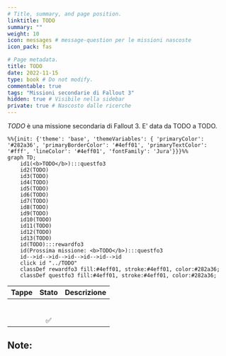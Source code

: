 ```yaml
---
# Title, summary, and page position.
linktitle: TODO
summary: ""
weight: 10
icon: messages # message-question per le missioni nascoste
icon_pack: fas

# Page metadata.
title: TODO
date: 2022-11-15
type: book # Do not modify.
commentable: true
tags: "Missioni secondarie di Fallout 3"
hidden: true # Visibile nella sidebar
private: true # Nascosto dalle ricerche
---
```


*TODO* è una missione secondaria di Fallout 3. E' data da TODO a TODO.



```mermaid
%%{init: {'theme': 'base', 'themeVariables': { 'primaryColor': '#282a36', 'primaryBorderColor': '#4eff01', 'primaryTextColor': '#fff', 'lineColor': '#4eff01', 'fontFamily': 'Jura'}}}%%
graph TD;
    id1(<b>TODO</b>):::questfo3
    id2(TODO)
    id3(TODO)
    id4(TODO)
    id5(TODO)
    id6(TODO)
    id7(TODO) 
    id8(TODO)
    id9(TODO)
    id10(TODO)
    id11(TODO)
    id12(TODO)
    id13(TODO) 
    id(TODO):::rewardfo3
    id(Prossima missione: <b>TODO</b>):::questfo3
    id-->id-->id-->id-->id-->id-->id
    click id "../TODO"
    classDef rewardfo3 fill:#4eff01, stroke:#4eff01, color:#282a36;
    classDef questfo3 fill:#4eff01, stroke:#4eff01, color:#282a36;
```

| Tappe | Stato              | Descrizione |
| :-----: | :------------------: | ----------- |
|       |                    |             |
|       |                    |             |
|       |                    |             |
|       |                    |             |
|       |                    |             |
|       |                    |             |
|       | :white_check_mark: |             |

Note:
- 